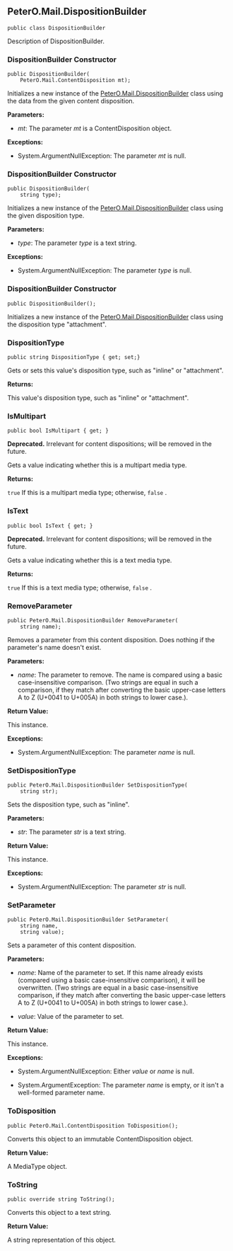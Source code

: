 ## PeterO.Mail.DispositionBuilder

    public class DispositionBuilder

Description of DispositionBuilder.

### DispositionBuilder Constructor

    public DispositionBuilder(
        PeterO.Mail.ContentDisposition mt);

Initializes a new instance of the [PeterO.Mail.DispositionBuilder](PeterO.Mail.DispositionBuilder.md) class using the data from the given content disposition.

<b>Parameters:</b>

 * <i>mt</i>: The parameter  <i>mt</i>
 is a ContentDisposition object.

<b>Exceptions:</b>

 * System.ArgumentNullException:
The parameter <i>mt</i>
 is null.

### DispositionBuilder Constructor

    public DispositionBuilder(
        string type);

Initializes a new instance of the [PeterO.Mail.DispositionBuilder](PeterO.Mail.DispositionBuilder.md) class using the given disposition type.

<b>Parameters:</b>

 * <i>type</i>: The parameter  <i>type</i>
 is a text string.

<b>Exceptions:</b>

 * System.ArgumentNullException:
The parameter <i>type</i>
 is null.

### DispositionBuilder Constructor

    public DispositionBuilder();

Initializes a new instance of the [PeterO.Mail.DispositionBuilder](PeterO.Mail.DispositionBuilder.md) class using the disposition type "attachment".

### DispositionType

    public string DispositionType { get; set;}

Gets or sets this value's disposition type, such as "inline" or "attachment".

<b>Returns:</b>

This value's disposition type, such as "inline" or "attachment".

### IsMultipart

    public bool IsMultipart { get; }

<b>Deprecated.</b> Irrelevant for content dispositions; will be removed in the future.

Gets a value indicating whether this is a multipart media type.

<b>Returns:</b>

 `true`  If this is a multipart media type; otherwise,  `false` .

### IsText

    public bool IsText { get; }

<b>Deprecated.</b> Irrelevant for content dispositions; will be removed in the future.

Gets a value indicating whether this is a text media type.

<b>Returns:</b>

 `true`  If this is a text media type; otherwise,  `false` .

### RemoveParameter

    public PeterO.Mail.DispositionBuilder RemoveParameter(
        string name);

Removes a parameter from this content disposition. Does nothing if the parameter's name doesn't exist.

<b>Parameters:</b>

 * <i>name</i>: The parameter to remove. The name is compared using a basic case-insensitive comparison. (Two strings are equal in such a comparison, if they match after converting the basic upper-case letters A to Z (U+0041 to U+005A) in both strings to lower case.).

<b>Return Value:</b>

This instance.

<b>Exceptions:</b>

 * System.ArgumentNullException:
The parameter <i>name</i>
 is null.

### SetDispositionType

    public PeterO.Mail.DispositionBuilder SetDispositionType(
        string str);

Sets the disposition type, such as "inline".

<b>Parameters:</b>

 * <i>str</i>: The parameter  <i>str</i>
 is a text string.

<b>Return Value:</b>

This instance.

<b>Exceptions:</b>

 * System.ArgumentNullException:
The parameter <i>str</i>
 is null.

### SetParameter

    public PeterO.Mail.DispositionBuilder SetParameter(
        string name,
        string value);

Sets a parameter of this content disposition.

<b>Parameters:</b>

 * <i>name</i>: Name of the parameter to set. If this name already exists (compared using a basic case-insensitive comparison), it will be overwritten. (Two strings are equal in a basic case-insensitive comparison, if they match after converting the basic upper-case letters A to Z (U+0041 to U+005A) in both strings to lower case.).

 * <i>value</i>: Value of the parameter to set.

<b>Return Value:</b>

This instance.

<b>Exceptions:</b>

 * System.ArgumentNullException:
Either  <i>value</i>
 or  <i>name</i>
 is null.

 * System.ArgumentException:
The parameter <i>name</i>
 is empty, or it isn't a well-formed parameter name.

### ToDisposition

    public PeterO.Mail.ContentDisposition ToDisposition();

Converts this object to an immutable ContentDisposition object.

<b>Return Value:</b>

A MediaType object.

### ToString

    public override string ToString();

Converts this object to a text string.

<b>Return Value:</b>

A string representation of this object.
